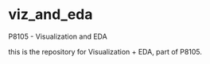# viz_and_eda
P8105 - Visualization and EDA

this is the repository for Visualization + EDA, part of P8105.
